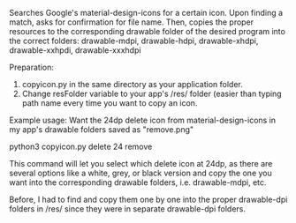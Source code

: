 Searches Google's material-design-icons for a certain icon.
Upon finding a match, asks for confirmation for file name.
Then, copies the proper resources to the corresponding drawable folder
of the desired program into the correct folders:
drawable-mdpi, drawable-hdpi, drawable-xhdpi, drawable-xxhpdi, drawable-xxxhdpi

Preparation:
1. copyicon.py in the same directory as your application folder.
2. Change resFolder variable to your app's /res/ folder (easier than typing path name every time you want to copy an icon.

Example usage:
Want the 24dp delete icon from material-design-icons in my app's drawable folders saved as "remove.png"

python3 copyicon.py delete 24 remove

This command will let you select which delete icon at 24dp, as there are several options like a white, grey, or black version and copy the one you want into the corresponding drawable folders, i.e. drawable-mdpi, etc.

Before, I had to find and copy them one by one into the proper drawable-dpi folders in /res/ since they were in separate drawable-dpi folders.
